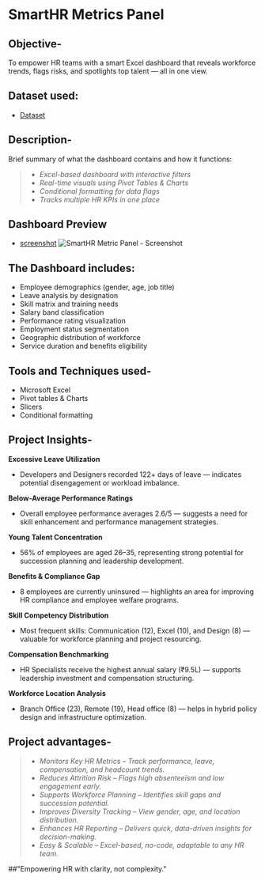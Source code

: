# SmartHR Metrics Panel

## Objective-
   To empower HR teams with a smart Excel dashboard that reveals workforce trends, flags risks, and spotlights top talent — all in one view.

## Dataset used:
-  <a href="https://github.com/Neha-Kashyap-15/HR_KPI_Performance_Tracker/blob/main/SmartHR%20Metric%20Panel.xlsx">Dataset</a>


## Description-
   Brief summary of what the dashboard contains and how it functions:

> - *Excel-based dashboard with interactive filters*  
> - *Real-time visuals using Pivot Tables & Charts*  
> - *Conditional formatting for data flags*  
> - *Tracks multiple HR KPIs in one place*

## Dashboard Preview
- <a href="https://github.com/Neha-Kashyap-15/HR_KPI_Performance_Tracker/blob/main/SmartHR%20Metric%20Panel%20-%20Screenshot.png">screenshot</a>
![SmartHR Metric Panel - Screenshot](https://github.com/user-attachments/assets/98437f3f-0aeb-400b-9a07-5c6d94cdacb0)


##  The Dashboard includes:

  - Employee demographics (gender, age, job title)
  - Leave analysis by designation
  - Skill matrix and training needs
  - Salary band classification
  - Performance rating visualization
  - Employment status segmentation
  - Geographic distribution of workforce
  - Service duration and benefits eligibility

 ## Tools and Techniques used-

  - Microsoft Excel
  - Pivot tables & Charts
  - Slicers
  - Conditional formatting

 ## Project Insights-

  **Excessive Leave Utilization**
   - Developers and Designers recorded 122+ days of leave — indicates potential disengagement or workload imbalance.

  **Below-Average Performance Ratings**
   - Overall employee performance averages 2.6/5 — suggests a need for skill enhancement and performance management strategies.

 **Young Talent Concentration**
  - 56% of employees are aged 26–35, representing strong potential for succession planning and leadership development.

**Benefits & Compliance Gap**
 - 8 employees are currently uninsured — highlights an area for improving HR compliance and employee welfare programs.

**Skill Competency Distribution**
 - Most frequent skills: Communication (12), Excel (10), and Design (8) — valuable for workforce planning and project resourcing.

**Compensation Benchmarking**
-  HR Specialists receive the highest annual salary (₹9.5L) — supports leadership investment and compensation structuring.

**Workforce Location Analysis**
 - Branch Office (23), Remote (19), Head office (8) — helps in hybrid policy design and infrastructure optimization.

## Project advantages-

> - *Monitors Key HR Metrics – Track performance, leave, compensation, and headcount trends.*
> - *Reduces Attrition Risk – Flags high absenteeism and low engagement early.*
> - *Supports Workforce Planning – Identifies skill gaps and succession potential.*
> - *Improves Diversity Tracking – View gender, age, and location distribution.*
> - *Enhances HR Reporting – Delivers quick, data-driven insights for decision-making.*
> - *Easy & Scalable – Excel-based, no-code, adaptable to any HR team.*

##"Empowering HR with clarity, not complexity."
   

 
